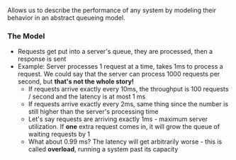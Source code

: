 Allows us to describe the performance of any system by modeling their behavior in an abstract queueing model.

### The Model
- Requests get put into a server's queue, they are processed, then a response is sent
- Example: Server processes 1 request at a time, takes 1ms to process a request. We could say that the server can process 1000 requests per second, but **that's not the whole story!**
	- If requests arrive exactly every 10ms, the throughput is 100 requests / second and the latency is at most 1 ms
	- If requests arrive exactly every 2ms, same thing since the number is still higher than the server's processing time
	- Let's say requests are arriving exactly 1ms - maximum server utilization. If **one** extra request comes in, it will grow the queue of waiting requests by 1
	- What about 0.99 ms? The latency will get arbitrarily worse - this is called **overload**, running a system past its capacity